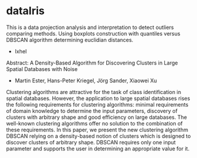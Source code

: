 # dataIris

This is a data projection analysis and interpretation to detect outliers comparing methods. Using boxplots construction with quantiles versus DBSCAN algorithm determining euclidian distances.
- Ixhel

Abstract: 
A Density-Based Algorithm for Discovering Clusters in Large Spatial Databases with Noise
- Martin Ester, Hans-Peter Kriegel, Jörg Sander, Xiaowei Xu

Clustering algorithms are attractive for the task of class identification in spatial databases. However, the application to large spatial databases rises the following requirements for clustering algorithms: minimal requirements of domain knowledge to determine the input parameters, discovery of clusters with arbitrary shape and good efficiency on large databases. The well-known clustering algorithms offer no solution to the combination of these requirements. In this paper, we present the new clustering algorithm DBSCAN relying on a density-based notion of clusters which is designed to discover clusters of arbitrary shape. DBSCAN requires only one input parameter and supports the user in determining an appropriate value for it.
